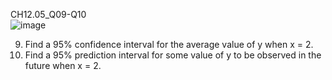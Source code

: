 CH12.05_Q09-Q10  
![image](https://github.com/user-attachments/assets/6d5c1d7c-000f-4ef9-8202-63574a7b0e03)


9. Find a 95% confidence interval for the average value of y when x = 2.
10. Find a 95% prediction interval for some value of y to be observed in the future when x = 2.
